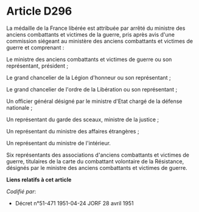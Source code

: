 # Article D296

La médaille de la France libérée est attribuée par arrêté du ministre des anciens combattants et victimes de la guerre, pris
après avis d'une commission siégeant au ministère des anciens combattants et victimes de guerre et comprenant :

Le ministre des anciens combattants et victimes de guerre ou son représentant, président ;

Le grand chancelier de la Légion d'honneur ou son représentant ;

Le grand chancelier de l'ordre de la Libération ou son représentant ;

Un officier général désigné par le ministre d'Etat chargé de la défense nationale ;

Un représentant du garde des sceaux, ministre de la justice ;

Un représentant du ministre des affaires étrangères ;

Un représentant du ministre de l'intérieur.

Six représentants des associations d'anciens combattants et victimes de guerre, titulaires de la carte du combattant
volontaire de la Résistance, désignés par le ministre des anciens combattants et victimes de guerre.

**Liens relatifs à cet article**

_Codifié par_:

  - Décret n°51-471 1951-04-24 JORF 28 avril 1951
